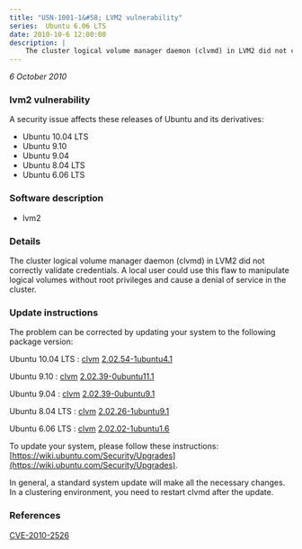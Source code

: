 ```yaml
---
title: "USN-1001-1&#58; LVM2 vulnerability"
series:  Ubuntu 6.06 LTS
date: 2010-10-6 12:00:00
description: |
    The cluster logical volume manager daemon (clvmd) in LVM2 did not correctly validate credentials. A local user could use this flaw to manipulate logical volumes without root privileges and cause a denial of service in the cluster. 
--- 
```

 
 

*6 October 2010*

### lvm2 vulnerability

A security issue affects these releases of Ubuntu and its derivatives:

* Ubuntu 10.04 LTS
* Ubuntu 9.10
* Ubuntu 9.04
* Ubuntu 8.04 LTS
* Ubuntu 6.06 LTS

### Software description

* lvm2 

### Details

The cluster logical volume manager daemon (clvmd) in LVM2 did not correctly validate credentials. A local user could use this flaw to manipulate logical volumes without root privileges and cause a denial of service in the cluster. 

### Update instructions

The problem can be corrected by updating your system to the following package version:

Ubuntu 10.04 LTS
 : [clvm](https://launchpad.net/ubuntu/+source/lvm2) <span> [2.02.54-1ubuntu4.1](https://launchpad.net/ubuntu/+source/lvm2/2.02.54-1ubuntu4.1) </span> 

Ubuntu 9.10
 : [clvm](https://launchpad.net/ubuntu/+source/lvm2) <span> [2.02.39-0ubuntu11.1](https://launchpad.net/ubuntu/+source/lvm2/2.02.39-0ubuntu11.1) </span> 

Ubuntu 9.04
 : [clvm](https://launchpad.net/ubuntu/+source/lvm2) <span> [2.02.39-0ubuntu9.1](https://launchpad.net/ubuntu/+source/lvm2/2.02.39-0ubuntu9.1) </span> 

Ubuntu 8.04 LTS
 : [clvm](https://launchpad.net/ubuntu/+source/lvm2) <span> [2.02.26-1ubuntu9.1](https://launchpad.net/ubuntu/+source/lvm2/2.02.26-1ubuntu9.1) </span> 

Ubuntu 6.06 LTS
 : [clvm](https://launchpad.net/ubuntu/+source/lvm2) <span> [2.02.02-1ubuntu1.6](https://launchpad.net/ubuntu/+source/lvm2/2.02.02-1ubuntu1.6) </span> 

To update your system, please follow these instructions: [https://wiki.ubuntu.com/Security/Upgrades](https://wiki.ubuntu.com/Security/Upgrades).

In general, a standard system update will make all the necessary changes. In a clustering environment, you need to restart clvmd after the update. 

### References

 
 [CVE-2010-2526](http://people.ubuntu.com/~ubuntu-security/cve/CVE-2010-2526)
 


